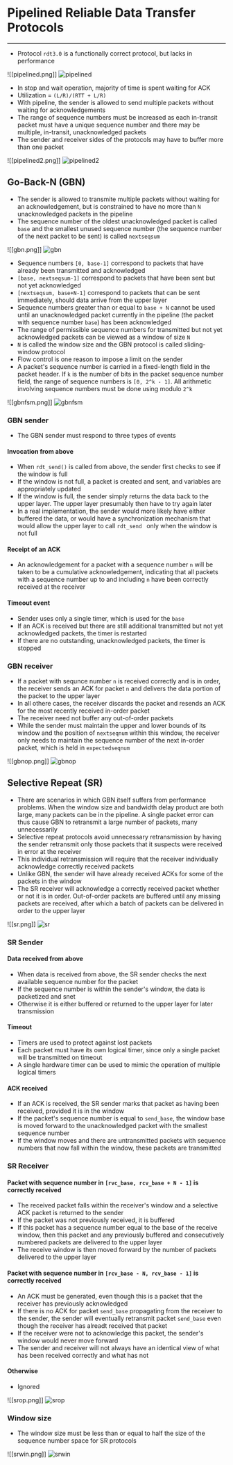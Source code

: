 # Pipelined Reliable Data Transfer Protocols
---
- Protocol `rdt3.0` is a functionally correct protocol, but lacks in performance

![[pipelined.png]]
![pipelined](https://github.com/Shogunkayo/PES_Notes/blob/main/Computer%20Networks/Images/pipelined.png)

- In stop and wait operation, majority of time is spent waiting for ACK
- Utilization = `(L/R)/(RTT + L/R)`
- With pipeline, the sender is allowed to send multiple packets without waiting for acknowledgements
- The range of sequence numbers must be increased as each in-transit packet must have a unique sequence number and there may be multiple, in-transit, unacknowledged packets
- The sender and receiver sides of the protocols may have to buffer more than one packet

![[pipelined2.png]]
![pipelined2](https://github.com/Shogunkayo/PES_Notes/blob/main/Computer%20Networks/Images/pipelined2.png)

## Go-Back-N (GBN)
- The sender is allowed to transmite multiple packets without waiting for an acknowledgement, but is constrained to have no more than `N` unacknowledged packets in the pipeline
- The sequence number of the oldest unacknowledged packet is called `base` and the smallest unused sequence number (the sequence number of the next packet to be sent) is called `nextseqsum`

![[gbn.png]]
![gbn](https://github.com/Shogunkayo/PES_Notes/blob/main/Computer%20Networks/Images/gbn.png)

- Sequence numbers `[0, base-1]` correspond to packets that have already been transmitted and acknowledged
- `[base, nextseqsum-1]` correspond to packets that have been sent but not yet acknowledged
- `[nextseqsum, base+N-1]` correspond to packets that can be sent immediately, should data arrive from the upper layer
- Sequence numbers greater than or equal to `base + N` cannot be used until an unacknowledged packet currently in the pipeline (the packet with sequence number `base`) has been acknowledged
- The range of permissible sequence numbers for transmitted but not yet acknowledged packets can be viewed as a window of size `N`
- `N` is called the window size and the GBN protocol is called sliding-window protocol
- Flow control is one reason to impose a limit on the sender
- A packet's sequence number is carried in a fixed-length field in the packet header. If `k` is the number of bits in the packet sequence number field, the range of sequence numbers is `[0, 2^k - 1]`. All arithmetic involving sequence numbers must be done using modulo `2^k`

![[gbnfsm.png]]
![gbnfsm](https://github.com/Shogunkayo/PES_Notes/blob/main/Computer%20Networks/Images/gbnfsm.png)

### GBN sender
- The GBN sender must respond to three types of events

#### Invocation from above
- When `rdt_send()` is called from above, the sender first checks to see if the window is full
- If the window is not full, a packet is created and sent, and variables are appropriately updated
- If the window is full, the sender simply returns the data back to the upper layer. The upper layer presumably then have to try again later
- In a real implementation, the sender would more likely have either buffered the data, or would have a synchronization mechanism that would allow the upper layer to call `rdt_send ` only when the window is not full

#### Receipt of an ACK
- An acknowledgement for a packet with a sequence number `n` will be taken to be a cumulative acknowledgement, indicating that all packets with a sequence number up to and including `n` have been correctly received at the receiver

#### Timeout event
- Sender uses only a single timer, which is used for the `base`
- If an ACK is received but there are still additional transmitted but not yet acknowledged packets, the timer is restarted
- If there are no outstanding, unacknowledged packets, the timer is stopped

### GBN receiver
- If a packet with sequnce number `n` is received correctly and is in order, the receiver sends an ACK for packet `n` and delivers the data portion of the packet to the upper layer
- In all othere cases, the receiver discards the packet and resends an ACK for the most recently received in-order packet
- The receiver need not buffer any out-of-order packets
- While the sender must maintain the upper and lower bounds of its window and the position of `nextseqnum` within this window, the receiver only needs to maintain the sequence number of the next in-order packet, which is held in `expectedseqnum`

![[gbnop.png]]
![gbnop](https://github.com/Shogunkayo/PES_Notes/blob/main/Computer%20Networks/Images/gbnop.png)

## Selective Repeat (SR)
- There are scenarios in which GBN itself suffers from performance problems. When the window size and bandwidth delay product are both large, many packets can be in the pipeline. A single packet error can thus cause GBN to retransmit a large number of packets, many unnecessarily
- Selective repeat protocols avoid unnecessary retransmission by having the sender retransmit only those packets that it suspects were received in error at the receiver
- This individual retransmission will require that the receiver individually acknowledge correctly received packets
- Unlike GBN, the sender will have already received ACKs for some of the packets in the window 
- The SR receiver will acknowledge a correctly received packet whether or not it is in order. Out-of-order packets are buffered until any missing packets are received, after which a batch of packets can be delivered in order to the upper layer

![[sr.png]]
![sr](https://github.com/Shogunkayo/PES_Notes/blob/main/Computer%20Networks/Images/sr.png)

### SR Sender
#### Data received from above
- When data is received from above, the SR sender checks the next available sequence number for the packet
- If the sequence number is within the sender's window, the data is packetized and snet
- Otherwise it is either buffered or returned to the upper layer for later transmission

#### Timeout
- Timers are used to protect against lost packets
- Each packet must have its own logical timer, since only a single packet will be transmitted on timeout
- A single hardware timer can be used to mimic the operation of multiple logical timers

#### ACK received
- If an ACK is received, the SR sender marks that packet as having been received, provided it is in the window
- If the packet's sequence number is equal to `send_base`, the window base is moved forward to the unacknowledged packet with the smallest sequence number
- If the window moves and there are untransmitted packets with sequence numbers that now fall within the window, these packets are transmitted

### SR Receiver
#### Packet with sequence number in `[rvc_base, rcv_base + N - 1]` is correctly received
- The received packet falls within the receiver's window and a selective ACK packet is returned to the sender
- If the packet was not previously received, it is buffered
- If this packet has a sequence number equal to the base of the receive window, then this packet and any previously buffered and consecutively numbered packets are delivered to the upper layer
- The receive window is then moved forward by the number of packets delivered to the upper layer

#### Packet with sequence number in `[rcv_base - N, rcv_base - 1]` is correctly received
- An ACK must be generated, even though this is a packet that the receiver has previously acknowledged
- If there is no ACK for packet `send_base` propagating from the receiver to the sender, the sender will eventually retransmit packet `send_base` even though the receiver has alreadt received that packet
- If the receiver were not to acknowledge this packet, the sender's window would never move forward
- The sender and receiver will not always have an identical view of what has been received correctly and what has not

#### Otherwise
- Ignored

![[srop.png]]
![srop](https://github.com/Shogunkayo/PES_Notes/blob/main/Computer%20Networks/Images/srop.png)

### Window size
- The window size must be less than or equal to half the size of the sequence number space for SR protocols

![[srwin.png]]
![srwin](https://github.com/Shogunkayo/PES_Notes/blob/main/Computer%20Networks/Images/srwin.png)